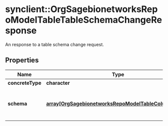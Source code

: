 # synclient::OrgSagebionetworksRepoModelTableTableSchemaChangeResponse

An response to a table schema change request.

## Properties
Name | Type | Description | Notes
------------ | ------------- | ------------- | -------------
**concreteType** | **character** |  | [optional] 
**schema** | [**array[OrgSagebionetworksRepoModelTableColumnModel]**](org.sagebionetworks.repo.model.table.ColumnModel.md) | The resulting schema after the change. | [optional] 


